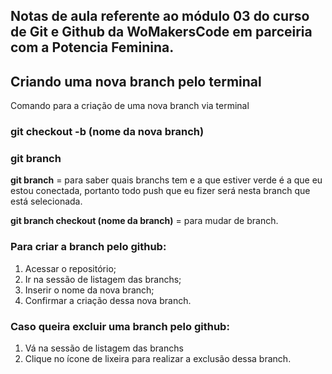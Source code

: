 ## Notas de aula referente ao módulo 03 do curso de Git e Github da WoMakersCode em parceiria com a Potencia Feminina. 

## Criando uma nova branch pelo terminal

Comando para a criação de uma nova branch via terminal

### git checkout -b (nome da nova branch)

### git branch 
**git branch** = para saber quais branchs tem e a que estiver verde é a que eu estou conectada, portanto todo push que eu fizer será nesta branch que está selecionada.

**git branch checkout (nome da branch)** = para mudar de branch.

### Para criar a branch pelo github:
1) Acessar o repositório;
2) Ir na sessão de listagem das branchs;
3) Inserir o nome da nova branch;
4) Confirmar a criação dessa nova branch.

### Caso queira excluir uma branch pelo github:
1) Vá na sessão de listagem das branchs 
2) Clique no ícone de lixeira para realizar a exclusão dessa branch.


